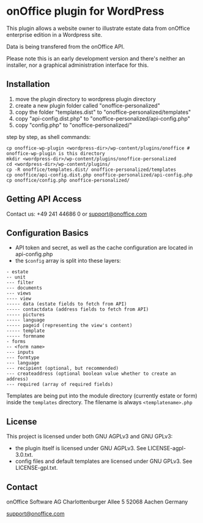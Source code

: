 onOffice plugin for WordPress
=============================

This plugin allows a website owner to illustrate estate data from onOffice enterprise
edition in a Wordpress site.

Data is being transfered from the onOffice API.

Please note this is an early development version and there's neither an installer, nor a
graphical administration interface for this.


Installation
------------

1. move the plugin directory to wordpress plugin directory
2. create a new plugin folder called "onoffice-personalized"
3. copy the folder "templates.dist" to "onoffice-personalized/templates"
4. copy "api-config.dist.php" to "onoffice-personalized/api-config.php"
5. copy "config.php" to "onoffice-personalized/"

step by step, as shell commands:

```
cp onoffice-wp-plugin <wordpress-dir>/wp-content/plugins/onoffice # onoffice-wp-plugin is this directory
mkdir <wordpress-dir>/wp-content/plugins/onoffice-personalized
cd <wordpress-dir>/wp-content/plugins/
cp -R onoffice/templates.dist/ onoffice-personalized/templates
cp onoffice/api-config.dist.php onoffice-personalized/api-config.php
cp onoffice/config.php onoffice-personalized/
```


Getting API Access
------------------

Contact us: +49 241 44686 0 or support@onoffice.com


Configuration Basics
--------------------

- API token and secret, as well as the cache configuration are located in api-config.php
- the `$config` array is split into these layers:

```
- estate
-- unit
--- filter
--- documents
--- views
---- view
----- data (estate fields to fetch from API)
----- contactdata (address fields to fetch from API)
----- pictures
----- language
----- pageid (representing the view's content)
----- template
----- formname
- forms
-- <form name>
--- inputs
--- formtype
--- language
--- recipient (optional, but recommended)
--- createaddress (optional boolean value whether to create an address)
--- required (array of required fields)
```

Templates are being put into the module directory (currently estate or form) inside the `templates`
directory. The filename is always `<templatename>.php`

License
-------

This project is licensed under both GNU AGPLv3 and GNU GPLv3:
 - the plugin itself is licensed under GNU AGPLv3. See LICENSE-agpl-3.0.txt.
 - config files and default templates are licensed under GNU GPLv3. See LICENSE-gpl.txt.


Contact
-------

onOffice Software AG
Charlottenburger Allee 5
52068 Aachen
Germany

support@onoffice.com